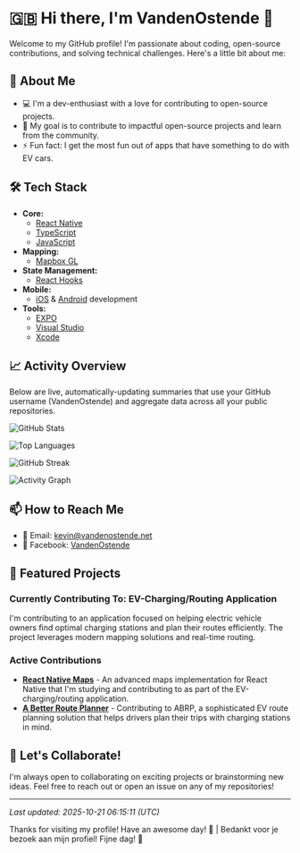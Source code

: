 # <a id="english"></a>🇬🇧 Hi there, I'm VandenOstende 👋

Welcome to my GitHub profile! I'm passionate about coding, open-source contributions, and solving technical challenges. Here's a little bit about me:

## 🚀 About Me
- 💻 I'm a dev-enthusiast with a love for contributing to open-source projects.
- 🎯 My goal is to contribute to impactful open-source projects and learn from the community.
- ⚡ Fun fact: I get the most fun out of apps that have something to do with EV cars.

## 🛠️ Tech Stack
- **Core:** 
  - [React Native](https://reactnative.dev/)
  - [TypeScript](https://www.typescriptlang.org/)
  - [JavaScript](https://developer.mozilla.org/en-US/docs/Web/JavaScript)
- **Mapping:** 
  - [Mapbox GL](https://www.mapbox.com/mapbox-gl-js)
- **State Management:** 
  - [React Hooks](https://react.dev/reference/react)
- **Mobile:** 
  - [iOS](https://developer.apple.com/ios/) & [Android](https://developer.android.com/) development
- **Tools:** 
  - [EXPO](https://expo.dev/)
  - [Visual Studio](https://visualstudio.microsoft.com/)
  - [Xcode](https://developer.apple.com/xcode/)

## 📈 Activity Overview

Below are live, automatically-updating summaries that use your GitHub username (VandenOstende) and aggregate data across all your public repositories.

![GitHub Stats](https://github-readme-stats.vercel.app/api?username=VandenOstende&show_icons=true&count_private=true&theme=radical)

![Top Languages](https://github-readme-stats.vercel.app/api/top-langs/?username=VandenOstende&layout=compact&theme=radical)

![GitHub Streak](https://github-readme-streak-stats.herokuapp.com/?user=VandenOstende&theme=radical)

![Activity Graph](https://activity-graph.herokuapp.com/graph?username=VandenOstende&theme=github)


## 📫 How to Reach Me
- 📧 Email: [kevin@vandenostende.net](mailto:kevin@vandenostende.net)
- 📱 Facebook: [VandenOstende](https://www.facebook.com/VandenOstende/)

## 🌟 Featured Projects

### Currently Contributing To: EV-Charging/Routing Application
I'm contributing to an application focused on helping electric vehicle owners find optimal charging stations and plan their routes efficiently. The project leverages modern mapping solutions and real-time routing.

### Active Contributions
- [**React Native Maps**](https://github.com/rnmapbox/maps) - An advanced maps implementation for React Native that I'm studying and contributing to as part of the EV-charging/routing application.
- [**A Better Route Planner**](https://github.com/abetterrouteplanner/abrp-core) - Contributing to ABRP, a sophisticated EV route planning solution that helps drivers plan their trips with charging stations in mind.

## 🤝 Let's Collaborate!
I'm always open to collaborating on exciting projects or brainstorming new ideas. Feel free to reach out or open an issue on any of my repositories!

---

*Last updated: 2025-10-21 06:15:11 (UTC)*

Thanks for visiting my profile! Have an awesome day! 🚀 | Bedankt voor je bezoek aan mijn profiel! Fijne dag! 🚀
